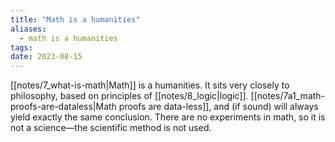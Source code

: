 ```yaml
---
title: "Math is a humanities"
aliases:
  - math is a humanities
tags: 
date: 2023-08-15
---
```


[[notes/7_what-is-math|Math]] is a humanities. It sits very closely to philosophy, based on principles of [[notes/8_logic|logic]]. [[notes/7a1_math-proofs-are-dataless|Math proofs are data-less]], and (if sound) will always yield exactly the same conclusion. There are no experiments in math, so it is not a science—the scientific method is not used.